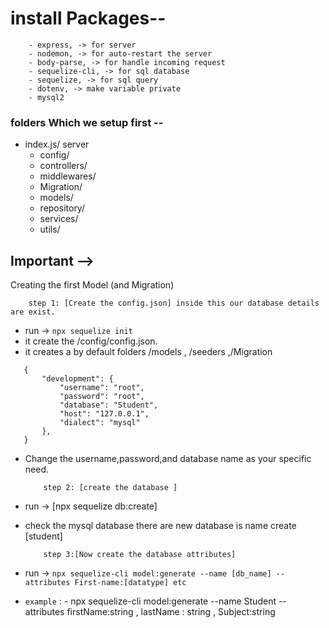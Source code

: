 # install Packages--

        - express, -> for server
        - nodemon, -> for auto-restart the server
        - body-parse, -> for handle incoming request
        - sequelize-cli, -> for sql database
        - sequelize, -> for sql query
        - dotenv, -> make variable private
        - mysql2

### folders Which we setup first --

- index.js/ server
  - config/
  - controllers/
  - middlewares/
  - Migration/
  - models/
  - repository/
  - services/
  - utils/

## Important -->

Creating the first Model (and Migration)

        step 1: [Create the config.json] inside this our database details are exist.

- run -> `npx sequelize init`
- it create the /config/config.json.
- it creates a by default folders /models , /seeders ,/Migration

```
   {
       "development": {
           "username": "root",
           "password": "root",
           "database": "Student",
           "host": "127.0.0.1",
           "dialect": "mysql"
       },
   }
```

- Change the username,password,and database name as your specific need.

          step 2: [create the database ]

- run -> [npx sequelize db:create]

- check the mysql database there are new database is name create [student]

          step 3:[Now create the database attributes]

- run -> `npx sequelize-cli model:generate --name [db_name] --attributes First-name:[datatype] etc`

- `example` : - npx sequelize-cli model:generate --name Student --attributes firstName:string , lastName : string , Subject:string
